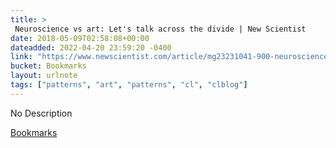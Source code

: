 ```yaml
---
title: > 
 Neuroscience vs art: Let's talk across the divide | New Scientist
date: 2018-05-09T02:58:08+00:00
dateadded: 2022-04-20 23:59:20 -0400
link: "https://www.newscientist.com/article/mg23231041-900-neuroscience-vs-art-lets-talk-across-the-divide/"
bucket: Bookmarks
layout: urlnote
tags: ["patterns", "art", "patterns", "cl", "clblog"]
--- 
```

No Description
 <!-- end excerpt --> 
<div class='bucket'><a class='internal-link' href='/buckets/bookmarks'>Bookmarks</a></div> 
